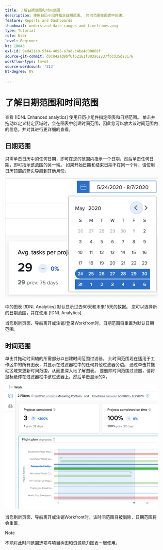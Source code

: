 ```yaml
---
title: 了解日期范围和时间范围
description: 使用日历小组件指定日期范围。 时间范围在图表中创建。
feature: Reports and Dashboards
thumbnail: understand-date-ranges-and-timeframes.png
type: Tutorial
role: User
level: Beginner
kt: 10043
exl-id: 9ed421a0-5f44-4096-a7ad-c4be4d00808f
source-git-commit: d0c842ad8bf6f52161f003a62237fbcd35d23176
workflow-type: tm+mt
source-wordcount: '313'
ht-degree: 0%

---
```


# 了解日期范围和时间范围

查看 [!DNL Enhanced analytics] 使用日历小组件指定图表和日期范围。 单击并拖动以定义特定区域时，会在图表中创建时间范围，因此您可以放大该时间范围内的信息，并对其进行更详细的查看。

## 日期范围

只需单击日历中的任何日期，即可在您的范围内指示一个日期，然后单击任何日期，即可指示该范围的另一端。 如果开始日期和结束日期不在同一个月，请使用日历顶部的箭头导航到其他月份。

![使用日历小组件选择日期范围的图像](assets/section-1-3.png)

中的图表 [!DNL Analytics] 默认显示过去60天和未来15天的数据。 您可以选择新的日期范围，并在使用 [!DNL Analytics].

当您刷新页面、导航离开或注销/登录Workfront时，日期范围将重置为默认日期范围。

## 时间范围

单击并拖动时间轴的所需部分以创建时间范围过滤器。 此时间范围现在适用于工作区中的所有图表，并显示在过滤器栏中的任何其他过滤器旁边。 通过单击并拖动区域来更新时间范围，从而更深入地了解图表。 要删除时间范围过滤器，请将鼠标悬停在过滤器栏中该过滤器上，然后单击显示的X。

![通过单击并拖动选择日期范围的图像](assets/section-1-4.png)

当您刷新页面、导航离开或注销Workfront时，该时间范围将被删除，日期范围将会重置。

>[!NOTE]
>
>不能将此时间范围选项与项目树图和资源能力图表一起使用。
